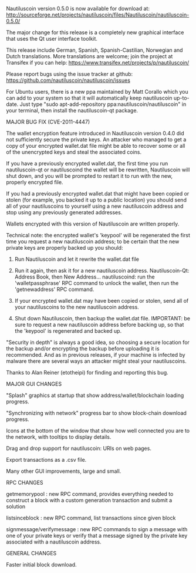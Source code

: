 Nautiluscoin version 0.5.0 is now available for download at:
http://sourceforge.net/projects/nautiluscoin/files/Nautiluscoin/nautiluscoin-0.5.0/

The major change for this release is a completely new graphical interface that uses the Qt user interface toolkit.

This release include German, Spanish, Spanish-Castilian, Norwegian and Dutch translations. More translations are welcome; join the project at Transifex if you can help:
https://www.transifex.net/projects/p/nautiluscoin/

Please report bugs using the issue tracker at github:
https://github.com/nautiluscoin/nautiluscoin/issues

For Ubuntu users, there is a new ppa maintained by Matt Corallo which you can add to your system so that it will automatically keep nautiluscoin up-to-date.  Just type "sudo apt-add-repository ppa:nautiluscoin/nautiluscoin" in your terminal, then install the nautiluscoin-qt package.

MAJOR BUG FIX  (CVE-2011-4447)

The wallet encryption feature introduced in Nautiluscoin version 0.4.0 did not sufficiently secure the private keys. An attacker who
managed to get a copy of your encrypted wallet.dat file might be able to recover some or all of the unencrypted keys and steal the
associated coins.

If you have a previously encrypted wallet.dat, the first time you run nautiluscoin-qt or nautiluscoind the wallet will be rewritten, Nautiluscoin will
shut down, and you will be prompted to restart it to run with the new, properly encrypted file.

If you had a previously encrypted wallet.dat that might have been copied or stolen (for example, you backed it up to a public
location) you should send all of your nautiluscoins to yourself using a new nautiluscoin address and stop using any previously generated addresses.

Wallets encrypted with this version of Nautiluscoin are written properly.

Technical note: the encrypted wallet's 'keypool' will be regenerated the first time you request a new nautiluscoin address; to be certain that the
new private keys are properly backed up you should:

1. Run Nautiluscoin and let it rewrite the wallet.dat file

2. Run it again, then ask it for a new nautiluscoin address.
Nautiluscoin-Qt: Address Book, then New Address...
nautiluscoind: run the 'walletpassphrase' RPC command to unlock the wallet,  then run the 'getnewaddress' RPC command.

3. If your encrypted wallet.dat may have been copied or stolen, send  all of your nautiluscoins to the new nautiluscoin address.

4. Shut down Nautiluscoin, then backup the wallet.dat file.
IMPORTANT: be sure to request a new nautiluscoin address before backing up, so that the 'keypool' is regenerated and backed up.

"Security in depth" is always a good idea, so choosing a secure location for the backup and/or encrypting the backup before uploading it is recommended. And as in previous releases, if your machine is infected by malware there are several ways an attacker might steal your nautiluscoins.

Thanks to Alan Reiner (etotheipi) for finding and reporting this bug.

MAJOR GUI CHANGES

"Splash" graphics at startup that show address/wallet/blockchain loading progress.

"Synchronizing with network" progress bar to show block-chain download progress.

Icons at the bottom of the window that show how well connected you are to the network, with tooltips to display details.

Drag and drop support for nautiluscoin: URIs on web pages.

Export transactions as a .csv file.

Many other GUI improvements, large and small.

RPC CHANGES

getmemorypool : new RPC command, provides everything needed to construct a block with a custom generation transaction and submit a solution

listsinceblock : new RPC command, list transactions since given block

signmessage/verifymessage : new RPC commands to sign a message with one of your private keys or verify that a message signed by the private key associated with a nautiluscoin address.

GENERAL CHANGES

Faster initial block download.
